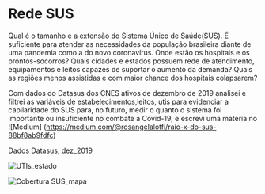 # Rede SUS 

Qual é o tamanho e a extensão do Sistema Único de Saúde(SUS). É suficiente para atender as necessidades da população brasileira 
diante de uma pandemia como a do novo coronavírus. Onde estão os hospitais e os prontos-socorros? 
Quais cidades e estados possuem rede de atendimento, equipamentos e leitos capazes de suportar o aumento da demanda?
Quais as regiões menos assistidas e com maior chance dos hospitais colapsarem?

Com dados do Datasus dos CNES ativos de dezembro de 2019 analisei e filtrei as variáveis de estabelecimentos,leitos, utis para evidenciar a capilaridade do SUS para, no futuro, medir o quanto o sistema foi importante ou insuficiente no combate a Covid-19, e escrevi uma matéria no ![Medium] (https://medium.com/@rosangelalotfi/raio-x-do-sus-88bf8ab9fdfc)

[Dados Datasus, dez_2019](https://drive.google.com/file/d/1IeSlUuHIjVoZu2tEh9UliYMt84bTmuDu/view?usp=sharing)



![UTIs_estado](https://user-images.githubusercontent.com/20996253/84607230-7d562300-ae82-11ea-8845-9dce05345ba7.png)



![Cobertura SUS_mapa](https://user-images.githubusercontent.com/20996253/84607256-a4145980-ae82-11ea-8aa8-99caa906f22b.png)
